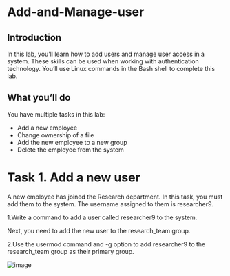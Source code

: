 # Add-and-Manage-user
<h2>Introduction</h2>

In this lab, you’ll learn how to add users and manage user access in a system. These skills can be used when working with authentication technology. You’ll use Linux commands in the Bash shell to complete this lab.

<h2>What you’ll do</h2>

You have multiple tasks in this lab:
- Add a new employee
- Change ownership of a file
- Add the new employee to a new group
- Delete the employee from the system

<h1>Task 1. Add a new user</h1>
A new employee has joined the Research department. In this task, you must add them to the system. The username assigned to them is researcher9.

1.Write a command to add a user called researcher9 to the system.

Next, you need to add the new user to the research_team group.

2.Use the usermod command and -g option to add researcher9 to the research_team group as their primary group.

![image](https://github.com/user-attachments/assets/3418553f-cf64-47e7-879b-79df91d06ed3)


